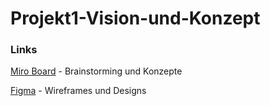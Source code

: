 # Projekt1-Vision-und-Konzept



### Links

[Miro Board](http://https://miro.com/app/board/o9J_kgMy_lc=/ "Miro Board") - Brainstorming und Konzepte

[Figma](http://https://www.figma.com/files/team/1098933514293878102/P1-Vision-und-Konzept?fuid=976488532320677751 "Figma") - Wireframes und Designs
